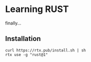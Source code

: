 
# Learning RUST

finally...


## Installation
```
curl https://rtx.pub/install.sh | sh
rtx use -g "rust@1"
```